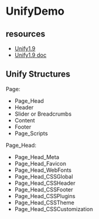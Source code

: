 # UnifyDemo

## resources 

- [Unify1.9](http://localhost:85)
- [Unify1.9 doc](http://localhost:85/doc)


## Unify Structures

Page:

- Page_Head
- Header
- Slider or Breadcrumbs
- Content
- Footer
- Page_Scripts


Page_Head:

- Page_Head_Meta
- Page_Head_Favicon
- Page_Head_WebFonts
- Page_Head_CSSGlobal
- Page_Head_CSSHeader
- Page_Head_CSSFooter
- Page_Head_CSSPlugins
- Page_Head_CSSTheme
- Page_Head_CSSCustomization